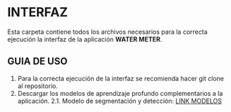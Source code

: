 # INTERFAZ
Esta carpeta contiene todos los archivos necesarios para la correcta ejecución la interfaz de la aplicación **WATER METER**.
## GUIA DE USO
1. Para la correcta ejecución de la interfaz se recomienda hacer git clone al repositorio.
2. Descargar los modelos de aprendizaje profundo complementarios a la aplicación.
  2.1. Modelo de segmentación y detección: [LINK MODELOS](https://drive.google.com/drive/folders/1-WFLHzTR1dka6NE3B_RX2ybUrJGjjaGC?usp=sharing)
